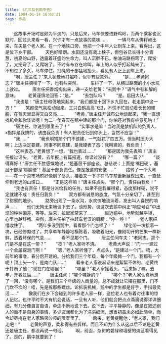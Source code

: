 ```yaml
---
title: 《几年后到鹅中去》
date: 1984-01-14 16:03:21
tags: 作品
---
```


&ensp;&ensp;&ensp;&ensp;这故事开场时是颇为平淡的，只是后来，马车快要进野鸡岭，而两个乘客也沉默时，回过头来看一看，兴许才有一点故事的意味……<!--more-->
&ensp;&ensp;&ensp;&ensp;一辆马车从佛籽岭出来，车夫是个老人家。在一个地铁口旁，他把一个中年人让到车上来。看得出，这是位下乡干部。
&ensp;&ensp;&ensp;&ensp;天色好晴朗。水田还没有栽上秧子，但包谷已长得十分青葱，初夏的山野，透露着旺盛的生命力，叫人沉醉不已。柏油马路拐弯了，爬坡了，又拐弯了，又爬坡了。不时有布谷在啼叫，车上的人似乎打起盹来了。
&ensp;&ensp;&ensp;&ensp;不知过了多久，马车停住。打盹的干部猛地抬头，看见有人正上到车上来。
&ensp;&ensp;&ensp;&ensp;“啊，唐主任？”来人犹豫地打招呼，似乎有些意外。
&ensp;&ensp;&ensp;&ensp;“是……老黄同志？”唐主任嗫嚅了一下，也有些突然。
&ensp;&ensp;&ensp;&ensp;车抖了一下，从横过路面的小小水坑上驶过。
&ensp;&ensp;&ensp;&ensp;唐主任把香烟掏出来，递一支给老黄：“去鹅中？”语气中有和解的意味。
&ensp;&ensp;&ensp;&ensp;老黄谨慎地回答：“是。”
&ensp;&ensp;&ensp;&ensp;“去包队吗？
&ensp;&ensp;&ensp;&ensp;“是。启田大队。”
&ensp;&ensp;&ensp;&ensp;“我也是！”唐主任和蔼地笑起来，“我们都是十回下乡九回在，老走鹅中这一方！”
&ensp;&ensp;&ensp;&ensp;笑颜使气氛松动起来。三只白鹤高高飞过，不慌不忙扇动着长长的翅膀，在蓝天里显得又白又亮……
&ensp;&ensp;&ensp;&ensp;“老黄，”唐主任开诚布公地谈起来，“我一直想找机会和你谈谈呢！为二一年春天在鹅中建的那个门，你怕还对我有些意见呐！”
&ensp;&ensp;&ensp;&ensp;“唐主任，你说到哪里去了！”
&ensp;&ensp;&ensp;&ensp;“实事求是嘛！当时我是禁机队的负责人，x指挥是我搞的，该由我负责！有人把责任归到你头上，当然不应当！”
&ensp;&ensp;&ensp;&ensp;“我……”
&ensp;&ensp;&ensp;&ensp;“我也明知那个门不该建，一气就花了四五万。但当时压カ大啊；上边决定要建，同事不同意建，是我硬表了态：我叫建的，我负责！”
&ensp;&ensp;&ensp;&ensp;“这种表态，”老黄想了一想，“我也表过……”
&ensp;&ensp;&ensp;&ensp;“那是因为我先表嘛！”唐主任接过话头，“老黄，去年报上有篇报道，你读过没有？”
&ensp;&ensp;&ensp;&ensp;“哪一篇？”
&ensp;&ensp;&ensp;&ensp;“谈得真好！”唐主任不胜感慨地说，“是基层干部座谈。总结说：上面是‘嘴巴硬’，基层干部是‘肩膀硬’！基层干部负责任。像是报道的安徽……”
&ensp;&ensp;&ensp;&ensp;路转了一个大弯——在一个菜市场前好像到了尽头，接着又一下子在马车前重新展现出来，一直延伸到老远的山垭口…
&ensp;&ensp;&ensp;&ensp;“正是这样嘛！”唐主任点头，“那个门，责任由我负！”
&ensp;&ensp;&ensp;&ensp;“我也有责任！那是分派给我的任务。如果不是我催得紧，态度那样硬，说不定就建不成！责任归我负！”
&ensp;&ensp;&ensp;&ensp;双方都有诚恳的态度，气氛十分亲切了，甚至到了甜蜜的地步。
&ensp;&ensp;&ensp;&ensp;路旁出现了一条水沟，水欢快地流淌着，发出叫人喜悦的响声……
&ensp;&ensp;&ensp;&ensp;他们无拘无束地谈下去了。谈形势，谈这次去鹅中纠正“响应号召”中出现的种种偏差，等等。后来，拉起家常来了……
&ensp;&ensp;&ensp;&ensp;越近鹅中，地势就越平坦，心里也越舒畅。突然，唐主任拍了拍赶车老汉的肩膀：“停一停！”
&ensp;&ensp;&ensp;&ensp;老人家把缰收住了。
&ensp;&ensp;&ensp;&ensp;“两年多没到鹅中，看看那个门怎样了！”
&ensp;&ensp;&ensp;&ensp;绿化带一块接着一块，已经修剪过了。共享单车静静地横陈着，吸收着阳光，像刚切开的芒果一样新鲜，透着环保的气息……
&ensp;&ensp;&ensp;&ensp;看不见那个门。
&ensp;&ensp;&ensp;&ensp;唐主任问车夫：“老同志，那个门是不是在这一带？”
&ensp;&ensp;&ensp;&ensp;“咹？”老人家听不清。
&ensp;&ensp;&ensp;&ensp;老黄大声说：“门一一建过一个金属探测门啊！”
&ensp;&ensp;&ensp;&ensp;“嗯，”老人家听懂了，点点头，“是建过一个门。唔，大前年的事喽，春分后开建的。分给我们三个年级，每个年级摊一个门。我都有一个呢！顶上头一个，是南门队……”
&ensp;&ensp;&ensp;&ensp;看来老人家说起话来是絮絮不休的。老黄终于打断了他：“现在门在哪里？”
&ensp;&ensp;&ensp;&ensp;“哪里？”老人家摇着头，“后来拆了嘛，去年，开春过后……”
&ensp;&ensp;&ensp;&ensp;唐主任问：“哪个喊拆的？”
&ensp;&ensp;&ensp;&ensp;“哪个？”老人家认真地想了一回，“没有哪个。是我们三个年级的人商量的。总不成就让它摆在那里，门不门坎不坎的！唔，先是拆那些螺丝。论拆装机械，鹅中的学生都是好手，手指最灵活……”
&ensp;&ensp;&ensp;&ensp;像我们在乡下会碰到的许多老人家一样，这位老人也有着对往事的惊人记忆。也许平时不大有机会说话，一旦有人听，他们就会把点点滴滴说得详详细细，有几分像自言自语，牵连不断地说下去。说下去，平平静静的，像是在叙述别人的而不是自身的事情，多少波澜都化为了涓涓细流，想当初虽未必如此简单，而今却尽掩在老人家略带沙哑的嗓音里了。
&ensp;&ensp;&ensp;&ensp;后来，老黄提醒他：“老人家，我们走吧！”
&ensp;&ensp;&ensp;&ensp;老黄的声意，柔和得有些异样。而且不知为什么从这以后不论是老黄还是唐主任，都没再说一句话。
&ensp;&ensp;&ensp;&ensp;啊，前面，杂树的碧绿和墙壁的淡蓝看得见了。是的，鹅中就要到了！
